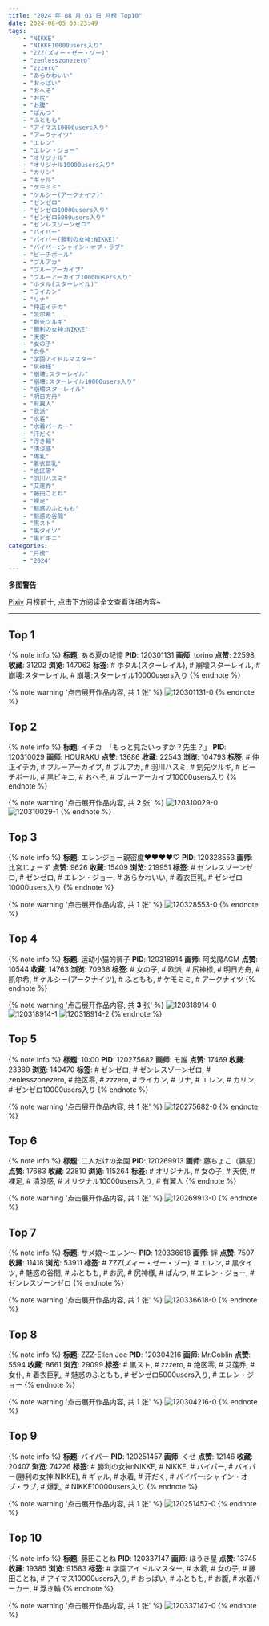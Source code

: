 ```yaml
---
title: "2024 年 08 月 03 日 月榜 Top10"
date: 2024-08-05 05:23:49
tags:
    - "NIKKE"
    - "NIKKE10000users入り"
    - "ZZZ(ズィー・ゼー・ゾー)"
    - "zenlesszonezero"
    - "zzzero"
    - "あらかわいい"
    - "おっぱい"
    - "おへそ"
    - "お尻"
    - "お腹"
    - "ぱんつ"
    - "ふともも"
    - "アイマス10000users入り"
    - "アークナイツ"
    - "エレン"
    - "エレン・ジョー"
    - "オリジナル"
    - "オリジナル10000users入り"
    - "カリン"
    - "ギャル"
    - "ケモミミ"
    - "ケルシー(アークナイツ)"
    - "ゼンゼロ"
    - "ゼンゼロ10000users入り"
    - "ゼンゼロ5000users入り"
    - "ゼンレスゾーンゼロ"
    - "バイパー"
    - "バイパー(勝利の女神:NIKKE)"
    - "バイパー:シャイン・オブ・ラブ"
    - "ビーチボール"
    - "ブルアカ"
    - "ブルーアーカイブ"
    - "ブルーアーカイブ10000users入り"
    - "ホタル(スターレイル)"
    - "ライカン"
    - "リナ"
    - "仲正イチカ"
    - "凯尔希"
    - "剣先ツルギ"
    - "勝利の女神:NIKKE"
    - "天使"
    - "女の子"
    - "女仆"
    - "学園アイドルマスター"
    - "尻神様"
    - "崩壊:スターレイル"
    - "崩壊:スターレイル10000users入り"
    - "崩壊スターレイル"
    - "明日方舟"
    - "有翼人"
    - "欧派"
    - "水着"
    - "水着パーカー"
    - "汗だく"
    - "浮き輪"
    - "清涼感"
    - "爆乳"
    - "着衣巨乳"
    - "绝区零"
    - "羽川ハスミ"
    - "艾莲乔"
    - "藤田ことね"
    - "裸足"
    - "魅惑のふともも"
    - "魅惑の谷間"
    - "黒スト"
    - "黒タイツ"
    - "黒ビキニ"
categories:
    - "月榜"
    - "2024"
---
```


<i class="fa fa-triangle-exclamation"></i>**多图警告**<i class="fa fa-triangle-exclamation"></i>

[Pixiv](https://www.pixiv.net/) 月榜前十, 点击下方阅读全文查看详细内容~

<!-- more -->

---

## Top 1

{% note info %}
**标题**: ある夏の記憶
**PID**: 120301131 **画师**: torino
**点赞**: 22598 **收藏**: 31202 **浏览**: 147062
**标签**: # ホタル(スターレイル), # 崩壊スターレイル, # 崩壊:スターレイル, # 崩壊:スターレイル10000users入り
{% endnote %}

{% note warning '点击展开作品内容, 共 **1** 张' %}
![120301131-0](https://i.pixiv.re/img-original/img/2024/07/07/00/00/33/120301131_p0.jpg)
{% endnote %}

## Top 2

{% note info %}
**标题**: イチカ　「もっと見たいっすか？先生？」
**PID**: 120310029 **画师**: HOURAKU
**点赞**: 13686 **收藏**: 22543 **浏览**: 104793
**标签**: # 仲正イチカ, # ブルーアーカイブ, # ブルアカ, # 羽川ハスミ, # 剣先ツルギ, # ビーチボール, # 黒ビキニ, # おへそ, # ブルーアーカイブ10000users入り
{% endnote %}

{% note warning '点击展开作品内容, 共 **2** 张' %}
![120310029-0](https://i.pixiv.re/img-original/img/2024/07/07/08/00/08/120310029_p0.jpg)
![120310029-1](https://i.pixiv.re/img-original/img/2024/07/07/08/00/08/120310029_p1.jpg)
{% endnote %}

## Top 3

{% note info %}
**标题**: エレンジョー親密度♥♥♥♥♡
**PID**: 120328553 **画师**: 比宮じょーず
**点赞**: 9626 **收藏**: 15409 **浏览**: 219951
**标签**: # ゼンレスゾーンゼロ, # ゼンゼロ, # エレン・ジョー, # あらかわいい, # 着衣巨乳, # ゼンゼロ10000users入り
{% endnote %}

{% note warning '点击展开作品内容, 共 **1** 张' %}
![120328553-0](https://i.pixiv.re/img-original/img/2024/07/07/20/38/37/120328553_p0.png)
{% endnote %}

## Top 4

{% note info %}
**标题**: 运动小猫的裤子
**PID**: 120318914 **画师**: 阿戈魔AGM
**点赞**: 10544 **收藏**: 14763 **浏览**: 70938
**标签**: # 女の子, # 欧派, # 尻神様, # 明日方舟, # 凯尔希, # ケルシー(アークナイツ), # ふともも, # ケモミミ, # アークナイツ
{% endnote %}

{% note warning '点击展开作品内容, 共 **3** 张' %}
![120318914-0](https://i.pixiv.re/img-original/img/2024/07/07/15/16/36/120318914_p0.jpg)
![120318914-1](https://i.pixiv.re/img-original/img/2024/07/07/15/16/36/120318914_p1.jpg)
![120318914-2](https://i.pixiv.re/img-original/img/2024/07/07/15/16/36/120318914_p2.jpg)
{% endnote %}

## Top 5

{% note info %}
**标题**: 10:00
**PID**: 120275682 **画师**: モ誰
**点赞**: 17469 **收藏**: 23389 **浏览**: 140470
**标签**: # ゼンゼロ, # ゼンレスゾーンゼロ, # zenlesszonezero, # 绝区零, # zzzero, # ライカン, # リナ, # エレン, # カリン, # ゼンゼロ10000users入り
{% endnote %}

{% note warning '点击展开作品内容, 共 **1** 张' %}
![120275682-0](https://i.pixiv.re/img-original/img/2024/07/06/04/54/56/120275682_p0.jpg)
{% endnote %}

## Top 6

{% note info %}
**标题**: 二人だけの楽園
**PID**: 120269913 **画师**: 藤ちょこ（藤原）
**点赞**: 17683 **收藏**: 22810 **浏览**: 115264
**标签**: # オリジナル, # 女の子, # 天使, # 裸足, # 清涼感, # オリジナル10000users入り, # 有翼人
{% endnote %}

{% note warning '点击展开作品内容, 共 **1** 张' %}
![120269913-0](https://i.pixiv.re/img-original/img/2024/07/06/00/00/33/120269913_p0.png)
{% endnote %}

## Top 7

{% note info %}
**标题**: サメ娘〜エレン〜
**PID**: 120336618 **画师**: 絆
**点赞**: 7507 **收藏**: 11418 **浏览**: 53911
**标签**: # ZZZ(ズィー・ゼー・ゾー), # エレン, # 黒タイツ, # 魅惑の谷間, # ふともも, # お尻, # 尻神様, # ぱんつ, # エレン・ジョー, # ゼンレスゾーンゼロ
{% endnote %}

{% note warning '点击展开作品内容, 共 **1** 张' %}
![120336618-0](https://i.pixiv.re/img-original/img/2024/07/07/23/51/49/120336618_p0.jpg)
{% endnote %}

## Top 8

{% note info %}
**标题**: ZZZ-Ellen Joe
**PID**: 120304216 **画师**: Mr.Goblin
**点赞**: 5594 **收藏**: 8661 **浏览**: 29099
**标签**: # 黒スト, # zzzero, # 绝区零, # 艾莲乔, # 女仆, # 着衣巨乳, # 魅惑のふともも, # ゼンゼロ5000users入り, # エレン・ジョー
{% endnote %}

{% note warning '点击展开作品内容, 共 **1** 张' %}
![120304216-0](https://i.pixiv.re/img-original/img/2024/07/07/01/16/14/120304216_p0.jpg)
{% endnote %}

## Top 9

{% note info %}
**标题**: バイパー
**PID**: 120251457 **画师**: くせ
**点赞**: 12146 **收藏**: 20407 **浏览**: 74226
**标签**: # 勝利の女神:NIKKE, # NIKKE, # バイパー, # バイパー(勝利の女神:NIKKE), # ギャル, # 水着, # 汗だく, # バイパー:シャイン・オブ・ラブ, # 爆乳, # NIKKE10000users入り
{% endnote %}

{% note warning '点击展开作品内容, 共 **1** 张' %}
![120251457-0](https://i.pixiv.re/img-original/img/2024/07/05/10/00/01/120251457_p0.png)
{% endnote %}

## Top 10

{% note info %}
**标题**: 藤田ことね
**PID**: 120337147 **画师**: ほうき星
**点赞**: 13745 **收藏**: 19385 **浏览**: 91583
**标签**: # 学園アイドルマスター, # 水着, # 女の子, # 藤田ことね, # アイマス10000users入り, # おっぱい, # ふともも, # お腹, # 水着パーカー, # 浮き輪
{% endnote %}

{% note warning '点击展开作品内容, 共 **1** 张' %}
![120337147-0](https://i.pixiv.re/img-original/img/2024/07/08/00/00/26/120337147_p0.jpg)
{% endnote %}
